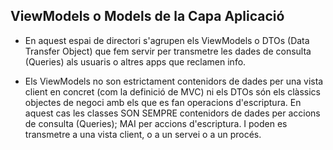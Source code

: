 ## **ViewModels o Models de la Capa Aplicació**

- En aquest espai de directori s'agrupen els ViewModels o DTOs (Data Transfer Object) que fem servir per transmetre les dades de consulta (Queries) als usuaris o altres apps que reclamen info. 

- Els ViewModels no son estrictament contenidors de dades per una vista client en concret (com la definició de MVC) ni els DTOs són els clàssics objectes de negoci amb els que es fan operacions d'escriptura. En aquest cas les classes SON SEMPRE contenidors de dades per accions de consulta (Queries); MAI per accions d'escriptura. I poden es transmetre a una vista client, o a un servei o a un procés. 

